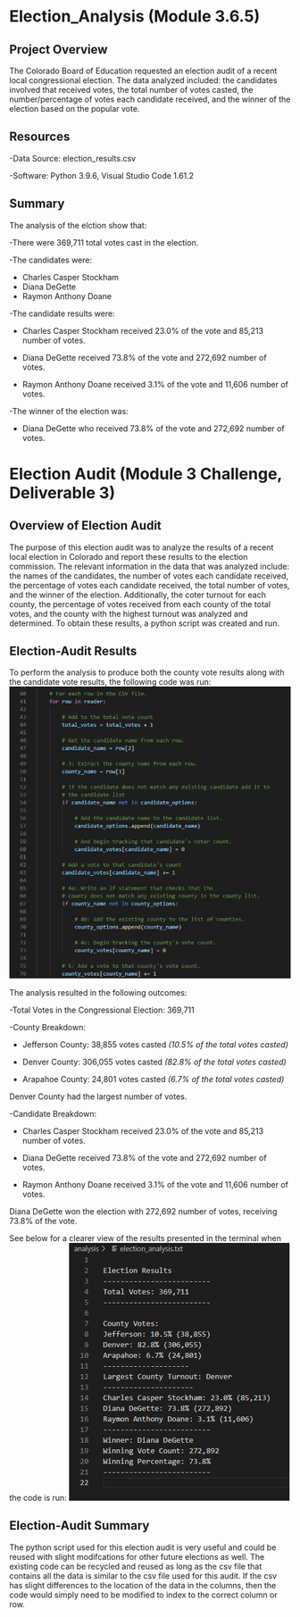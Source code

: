 # Election_Analysis (Module 3.6.5)

## Project Overview
The Colorado Board of Education requested an election audit of a recent local congressional election. The data analyzed included: the candidates involved that received votes, the total number of votes casted, the number/percentage of votes each candidate received, and the winner of the election based on the popular vote. 

## Resources
-Data Source: election_results.csv

-Software: Python 3.9.6, Visual Studio Code 1.61.2

## Summary
The analysis of the elction show that:

-There were 369,711 total votes cast in the election.

-The candidates were:
  * Charles Casper Stockham
  * Diana DeGette
  * Raymon Anthony Doane

-The candidate results were:
  
  * Charles Casper Stockham received 23.0% of the vote and 85,213 number of votes.
  
  * Diana DeGette received 73.8% of the vote and 272,692 number of votes.
  
  * Raymon Anthony Doane received 3.1% of the vote and 11,606 number of votes.

-The winner of the election was:
  
  * Diana DeGette who received 73.8% of the vote and 272,692 number of votes.

# Election Audit (Module 3 Challenge, Deliverable 3)

## Overview of Election Audit
The purpose of this election audit was to analyze the results of a recent local election in Colorado and report these results to the election commission. The relevant information in the data that was analyzed include: the names of the candidates, the number of votes each candidate received, the percentage of votes each candidate received, the total number of votes, and the winner of the election. Additionally, the coter turnout for each county, the percentage of votes received from each county of the total votes, and the county with the highest turnout was analyzed and determined. To obtain these results, a python script was created and run.

## Election-Audit Results
To perform the analysis to produce both the county vote results along with the candidate vote results, the following code was run:
![mod3code image](Resources/mod3code.png)

The analysis resulted in the following outcomes:

-Total Votes in the Congressional Election: 369,711

-County Breakdown:
  
  * Jefferson County: 38,855 votes casted _(10.5% of the total votes casted)_ 
  
  * Denver County: 306,055 votes casted _(82.8% of the total votes casted)_

  * Arapahoe County: 24,801 votes casted _(6.7% of the total votes casted)_

 Denver County had the largest number of votes.
 
 -Candidate Breakdown:
  * Charles Casper Stockham received 23.0% of the vote and 85,213 number of votes.
  
  * Diana DeGette received 73.8% of the vote and 272,692 number of votes.
  
  * Raymon Anthony Doane received 3.1% of the vote and 11,606 number of votes.
  
 Diana DeGette won the election with 272,692 number of votes, receiving 73.8% of the vote.
 
 See below for a clearer view of the results presented in the terminal when the code is run:
 ![txtfileimage](Resources/txtfilewrite.png)

## Election-Audit Summary
The python script used for this election audit is very useful and could be reused with slight modifcations for other future elections as well. The existing code can be recycled and reused as long as the csv file that contains all the data is similar to the csv file used for this audit. If the csv has slight differences to the location of the data in the columns, then the code would simply need to be modified to index to the correct column or row.
